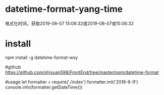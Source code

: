 # datetime-format-yang-time
格式化时间，获取2019-08-07 15:06:32或2019-08-07或15:06:32

# install
npm install -g datetime-format-wsy

#github
https://github.com/shiyuan598/FrontEnd/tree/master/npm/datetime-format

#usage
let formatter = require('./index')
formatter.init('2018-6-9')
console.info(formatter.getDateTime())